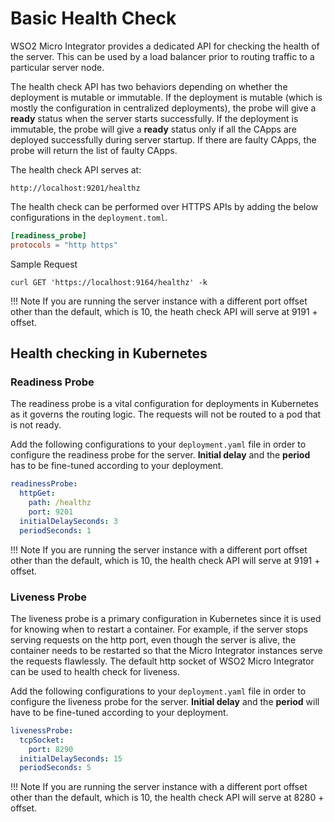 # Basic Health Check

WSO2 Micro Integrator provides a dedicated API for checking the health of the server. This can be used by a load 
balancer prior to routing traffic to a particular server node.

The health check API has two behaviors depending on whether the deployment is mutable or immutable. If the deployment 
is mutable (which is mostly the configuration in centralized deployments), the probe will give a **ready** status when the 
server starts successfully. If the deployment is immutable, the probe will give a **ready** status only if all the CApps 
are deployed successfully during server startup. If there are faulty CApps, the probe will return the list of faulty CApps. 

The health check API serves at:

`http://localhost:9201/healthz`

The health check can be performed over HTTPS APIs by adding the below configurations in the `deployment.toml`.

```toml
[readiness_probe]
protocols = "http https"
```

Sample Request

```curl
curl GET 'https://localhost:9164/healthz' -k
```

!!! Note
    If you are running the server instance with a different port offset other than the default, which is 10, the heath
    check API will serve at 9191 + offset.  

## Health checking in Kubernetes

### Readiness Probe

The readiness probe is a vital configuration for deployments in Kubernetes as it governs the routing logic. The requests 
will not be routed to a pod that is not ready.

Add the following configurations to your `deployment.yaml` file in order to configure the readiness probe for
the server. **Initial delay** and the **period** has to be fine-tuned according to your deployment.

```yaml
readinessProbe:
  httpGet:
    path: /healthz
    port: 9201
  initialDelaySeconds: 3
  periodSeconds: 1
```

!!! Note
    If you are running the server instance with a different port offset other than the default, which is 10, the health
    check API will serve at 9191 + offset.  

### Liveness Probe

The liveness probe is a primary configuration in Kubernetes since it is used for knowing when to restart a container. For 
example, if the server stops serving requests on the http port, even though the server is alive, the container needs to 
be restarted so that the Micro Integrator instances serve the requests flawlessly. The default http socket of WSO2 Micro 
Integrator can be used to health check for liveness.

Add the following configurations to your `deployment.yaml` file in order to configure the liveness probe for
the server. **Initial delay** and the **period** will have to be fine-tuned according to your deployment.

```yaml
livenessProbe:
  tcpSocket:
    port: 8290
  initialDelaySeconds: 15
  periodSeconds: 5
```

!!! Note
    If you are running the server instance with a different port offset other than the default, which is 10, the health
    check API will serve at 8280 + offset.  
